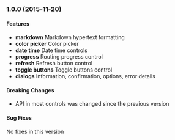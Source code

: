 <a name="1.0.0"></a>
### 1.0.0 (2015-11-20)

#### Features
* **markdown** Markdown hypertext formatting
* **color picker** Color picker
* **date time** Date time controls
* **progress** Routing progress control
* **refresh** Refresh button control
* **toggle buttons** Toggle buttons control
* **dialogs** Information, confirmation, options, error details

#### Breaking Changes
* API in most controls was changed since the previous version

#### Bug Fixes
No fixes in this version 
